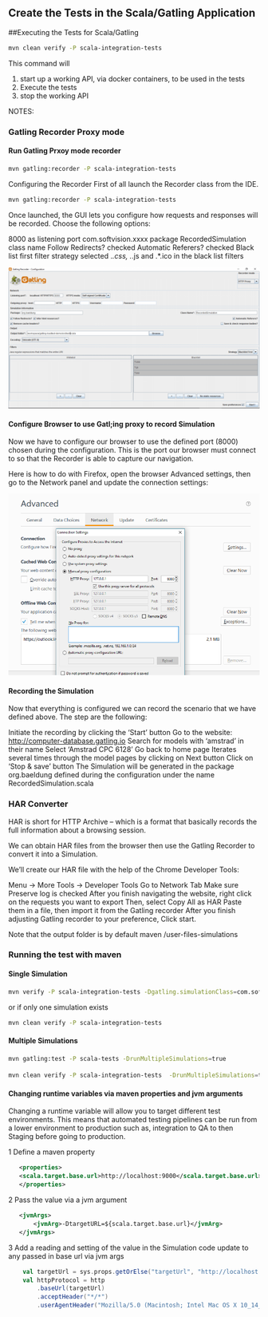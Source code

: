 
## Create the Tests in the Scala/Gatling Application

##Executing the Tests for Scala/Gatling


```bash
mvn clean verify -P scala-integration-tests
```
This command will 

1. start up a working API, via docker containers, to be used in the tests
2. Execute the tests
3. stop the working API


NOTES:


### Gatling Recorder Proxy mode

#### Run Gatling Prxoy mode recorder   
```bash
mvn gatling:recorder -P scala-integration-tests
```


Configuring the Recorder
First of all launch the Recorder class from the IDE.  
```bash
mvn gatling:recorder -P scala-integration-tests

``` 
Once launched, the GUI lets you configure how requests and responses will be recorded. Choose the following options:

8000 as listening port
com.softvision.xxxx package
RecordedSimulation class name
Follow Redirects? checked
Automatic Referers? checked
Black list first filter strategy selected
.*\.css, .*\.js and .*\.ico in the black list filters


![Screenshot](images/gatling-proxy-app.png)

#### Configure Browser to use Gatl;ing proxy to record Simulation
Now we have to configure our browser to use the defined port (8000) chosen during the configuration. This is the port our browser must connect to so that the Recorder is able to capture our navigation.

Here is how to do with Firefox, open the browser Advanced settings, then go to the Network panel and update the connection settings:   

![Screenshot](images/gatling-proxy-network.png)

#### Recording the Simulation
Now that everything is configured we can record the scenario that we have defined above. The step are the following:

Initiate the recording by clicking the ‘Start’ button
Go to the website: http://computer-database.gatling.io
Search for models with ‘amstrad’ in their name
Select ‘Amstrad CPC 6128’
Go back to home page
Iterates several times through the model pages by clicking on Next button
Click on ‘Stop & save’ button
The Simulation will be generated in the package org.baeldung defined during the configuration under the name RecordedSimulation.scala  

### HAR Converter
HAR is short for HTTP Archive – which is a format that basically records the full information about a browsing session.

We can obtain HAR files from the browser then use the Gatling Recorder to convert it into a Simulation.

We’ll create our HAR file with the help of the Chrome Developer Tools:

Menu -> More Tools -> Developer Tools
Go to Network Tab
Make sure Preserve log is checked
After you finish navigating the website, right click on the requests you want to export
Then, select Copy All as HAR
Paste them in a file, then import it from the Gatling recorder
After you finish adjusting Gatling recorder to your preference, Click start.

Note that the output folder is by default maven <projectDir>/user-files-simulations


### Running the test with maven

#### Single Simulation
```bash
mvn verify -P scala-integration-tests -Dgatling.simulationClass=com.softvision.qaautomation.RecordedSimulation
```

or if only one simulation exists  
```bash 
mvn clean verify -P scala-integration-tests 
``` 


#### Multiple Simulations
```bash 
mvn gatling:test -P scala-tests -DrunMultipleSimulations=true

mvn clean verify -P scala-integration-tests  -DrunMultipleSimulations=true
``` 

#### Changing runtime variables via maven properties and jvm arguments  

Changing a runtime variable will allow you to target different test environments. This means that automated testing
pipelines can be run from a lower environment to production such as, integration to QA to then Staging before going to production.


1 Define a maven property
```xml
   <properties>
   <scala.target.base.url>http://localhost:9000</scala.target.base.url>   
   </properties>
```
2 Pass the value via a jvm argument
```xml
   <jvmArgs>   
       <jvmArg>-DtargetURL=${scala.target.base.url}</jvmArg>                                       <!-- pass extra parameters to the Gatling JVM -->
   </jvmArgs>   
```
3 Add a reading and setting of the value in the Simulation code
	update to any passed in base url via jvm args   
```scala
    val targetUrl = sys.props.getOrElse("targetUrl", "http://localhost:9000")    
    val httpProtocol = http   
        .baseUrl(targetUrl)   
        .acceptHeader("*/*")   
        .userAgentHeader("Mozilla/5.0 (Macintosh; Intel Mac OS X 10_14_5) AppleWebKit/537.36 (KHTML, like Gecko) Chrome/74.0.3729.169 Safari/537.36")   		
```
	